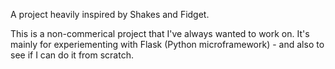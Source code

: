 A project heavily inspired by Shakes and Fidget.

This is a non-commerical project that I've always wanted to work on. It's mainly for experiementing with Flask (Python microframework) - and also to see if I can do it from scratch.
